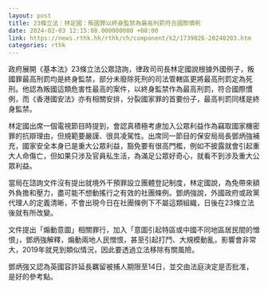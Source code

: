 ```yaml
---
layout: post
title: 23條立法｜林定國：叛國罪以終身監禁為最高刑罰符合國際慣例
date: 2024-02-03 12:15:08.000000000 +08:00
link: https://news.rthk.hk/rthk/ch/component/k2/1739026-20240203.htm
categories: rthk
---
```


政府展開《基本法》23條立法公眾諮詢，律政司司長林定國說根據外國例子，叛國罪最高刑罰均是終身監禁，部分未廢除死刑的司法管轄區更將最高刑罰定為死刑。他認為叛國這類危害性最高的案件，以終身監禁作為最高刑罰，符合國際慣例，而《香港國安法》亦有相關安排，分裂國家罪的首要份子，最高判罰同樣是終身監禁。

林定國出席一個電視節目時提到，會認真積極考慮加入公眾利益作為竊取國家機密罪的抗辯理由，但規範要嚴謹、很具凌駕性。出席同一節目的保安局局長鄧炳強補充，國家安全本身已是重大公眾利益，豁免要有很高門檻，例如不披露就會引起重大人命傷亡，但如果只涉及官員私生活，為滿足公眾好奇心，就看不到涉及重大公眾利益。

當局在諮詢文件沒有提出就境外干預罪設立團體登記制度，林定國說，為免帶來額外負擔和壓力，盡可能不想動搖行之有效的社團條例。鄧炳強說，外國政府或政黨代理人的定義清晰，不會出現今日在社團條例下不屬這類組織，日後在23條立法後就有所改變。

文件提出「煽動意圖」相關罪行，加入「意圖引起特區或中國不同地區居民間的憎恨」，鄧炳強解釋，煽動兩地人民憎恨，甚至引起打鬥、大規模動亂，影響會非常大，2019年就見到類似情況，因此要透過立法移除有關風險。

鄧炳強又認為英國容許延長羈留被捕人期限至14日，並交由法庭決定是否批准，是好的參考點。
